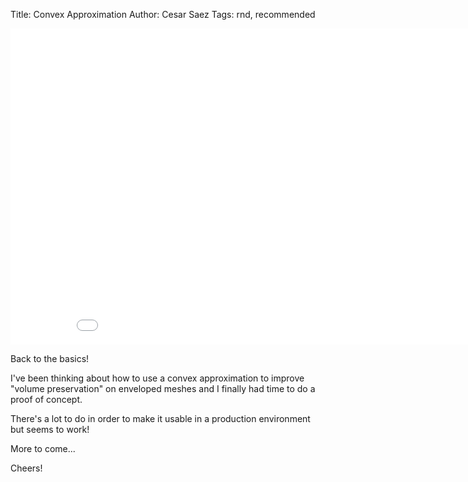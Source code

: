 Title: Convex Approximation
Author: Cesar Saez
Tags: rnd, recommended

<div class="flex-video widescreen">
<iframe src="//player.vimeo.com/video/50052145?title=0&amp;byline=0&amp;portrait=0" width="900" height="506" frameborder="0" webkitallowfullscreen mozallowfullscreen allowfullscreen></iframe>
</div>

Back to the basics!

I've been thinking about how to use a convex approximation to improve
"volume preservation" on enveloped meshes and I finally had time to do a
proof of concept.

There's a lot to do in order to make it usable in a production
environment but seems to work!

More to come...

Cheers!
